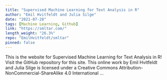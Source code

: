 ```yaml
---
title: "Supervised Machine Learning for Text Analysis in R"
author: "Emil Hvitfeldt and Julia Silge"
date: "2021-07-28"
tags: [Machine Learning, Github]
link: "https://smltar.com/"
length_weight: "26.3%"
repo: "EmilHvitfeldt/smltar"
pinned: false
---
```


This is the website for Supervised Machine Learning for Text Analysis in R! Visit the GitHub repository for this site. This online work by Emil Hvitfeldt and Julia Silge is licensed under a Creative Commons Attribution-NonCommercial-ShareAlike 4.0 International ...
